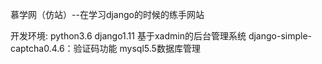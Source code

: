 慕学网（仿站）--在学习django的时候的练手网站

开发环境:
    python3.6
    django1.11
    基于xadmin的后台管理系统
    django-simple-captcha0.4.6：验证码功能
    mysql5.5数据库管理



